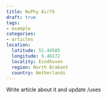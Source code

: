 ```yaml
---
title: NuPhy Air75
draft: true
tags:
- example
categories:
- articles
location:
  latitude: 51.44585
  longitude: 5.46172
  locality: Eindhoven
  region: North Brabant
  country: Netherlands
---
```


Write article about it and update /uses
